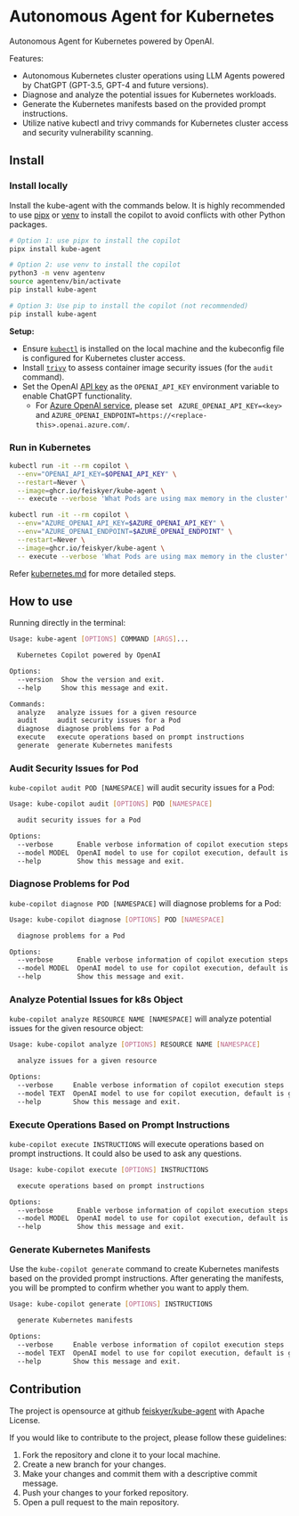 # Autonomous Agent for Kubernetes

Autonomous Agent for Kubernetes powered by OpenAI.

Features:

- Autonomous Kubernetes cluster operations using LLM Agents powered by ChatGPT (GPT-3.5, GPT-4 and future versions).
- Diagnose and analyze the potential issues for Kubernetes workloads.
- Generate the Kubernetes manifests based on the provided prompt instructions.
- Utilize native kubectl and trivy commands for Kubernetes cluster access and security vulnerability scanning.

## Install

### Install locally

Install the kube-agent with the commands below. It is highly recommended to use [pipx](https://pipx.pypa.io/stable/) or [venv](https://docs.python.org/3/library/venv.html) to install the copilot to avoid conflicts with other Python packages.

```sh
# Option 1: use pipx to install the copilot
pipx install kube-agent

# Option 2: use venv to install the copilot
python3 -m venv agentenv
source agentenv/bin/activate
pip install kube-agent

# Option 3: Use pip to install the copilot (not recommended)
pip install kube-agent
```

**Setup:**

- Ensure [`kubectl`](https://kubernetes.io/docs/tasks/tools/install-kubectl-linux/) is installed on the local machine and the kubeconfig file is configured for Kubernetes cluster access.
- Install [`trivy`](https://github.com/aquasecurity/trivy) to assess container image security issues (for the `audit` command).
- Set the OpenAI [API key](https://platform.openai.com/account/api-keys) as the `OPENAI_API_KEY` environment variable to enable ChatGPT functionality.
  - For [Azure OpenAI service](https://learn.microsoft.com/en-us/azure/cognitive-services/openai/quickstart?tabs=command-line&pivots=rest-api#retrieve-key-and-endpoint), please set ` AZURE_OPENAI_API_KEY=<key>` and `AZURE_OPENAI_ENDPOINT=https://<replace-this>.openai.azure.com/`.


### Run in Kubernetes

```sh
kubectl run -it --rm copilot \
  --env="OPENAI_API_KEY=$OPENAI_API_KEY" \
  --restart=Never \
  --image=ghcr.io/feiskyer/kube-agent \
  -- execute --verbose 'What Pods are using max memory in the cluster'

kubectl run -it --rm copilot \
  --env="AZURE_OPENAI_API_KEY=$AZURE_OPENAI_API_KEY" \
  --env="AZURE_OPENAI_ENDPOINT=$AZURE_OPENAI_ENDPOINT" \
  --restart=Never \
  --image=ghcr.io/feiskyer/kube-agent \
  -- execute --verbose 'What Pods are using max memory in the cluster'
```

Refer [kubernetes.md](kubernetes.md) for more detailed steps.

## How to use

Running directly in the terminal:

```sh
Usage: kube-agent [OPTIONS] COMMAND [ARGS]...

  Kubernetes Copilot powered by OpenAI

Options:
  --version  Show the version and exit.
  --help     Show this message and exit.

Commands:
  analyze   analyze issues for a given resource
  audit     audit security issues for a Pod
  diagnose  diagnose problems for a Pod
  execute   execute operations based on prompt instructions
  generate  generate Kubernetes manifests
```

### Audit Security Issues for Pod

`kube-copilot audit POD [NAMESPACE]` will audit security issues for a Pod:

```sh
Usage: kube-copilot audit [OPTIONS] POD [NAMESPACE]

  audit security issues for a Pod

Options:
  --verbose      Enable verbose information of copilot execution steps
  --model MODEL  OpenAI model to use for copilot execution, default is gpt-4
  --help         Show this message and exit.
```

### Diagnose Problems for Pod

`kube-copilot diagnose POD [NAMESPACE]` will diagnose problems for a Pod:

```sh
Usage: kube-copilot diagnose [OPTIONS] POD [NAMESPACE]

  diagnose problems for a Pod

Options:
  --verbose      Enable verbose information of copilot execution steps
  --model MODEL  OpenAI model to use for copilot execution, default is gpt-4
  --help         Show this message and exit.
```

### Analyze Potential Issues for k8s Object

`kube-copilot analyze RESOURCE NAME [NAMESPACE]` will analyze potential issues for the given resource object:

```sh
Usage: kube-copilot analyze [OPTIONS] RESOURCE NAME [NAMESPACE]

  analyze issues for a given resource

Options:
  --verbose     Enable verbose information of copilot execution steps
  --model TEXT  OpenAI model to use for copilot execution, default is gpt-4
  --help        Show this message and exit.
```

### Execute Operations Based on Prompt Instructions

`kube-copilot execute INSTRUCTIONS` will execute operations based on prompt instructions.
It could also be used to ask any questions.

```sh
Usage: kube-copilot execute [OPTIONS] INSTRUCTIONS

  execute operations based on prompt instructions

Options:
  --verbose      Enable verbose information of copilot execution steps
  --model MODEL  OpenAI model to use for copilot execution, default is gpt-4
  --help         Show this message and exit.
```

### Generate Kubernetes Manifests

Use the `kube-copilot generate` command to create Kubernetes manifests based on
the provided prompt instructions. After generating the manifests, you will be
prompted to confirm whether you want to apply them.

```sh
Usage: kube-copilot generate [OPTIONS] INSTRUCTIONS

  generate Kubernetes manifests

Options:
  --verbose     Enable verbose information of copilot execution steps
  --model TEXT  OpenAI model to use for copilot execution, default is gpt-4
  --help        Show this message and exit.
```

## Contribution

The project is opensource at github [feiskyer/kube-agent](https://github.com/feiskyer/kube-agent) with Apache License.

If you would like to contribute to the project, please follow these guidelines:

1. Fork the repository and clone it to your local machine.
2. Create a new branch for your changes.
3. Make your changes and commit them with a descriptive commit message.
4. Push your changes to your forked repository.
5. Open a pull request to the main repository.
